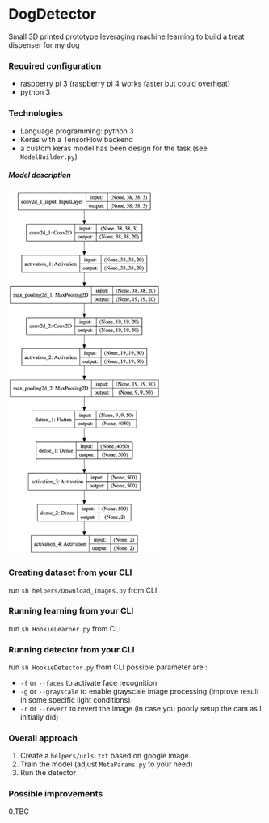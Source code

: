 # DogDetector
Small 3D printed prototype leveraging machine learning to build a treat dispenser for my dog 

### Required configuration ###
* raspberry pi 3 (raspberry pi 4 works faster but could overheat) 
* python 3

### Technologies ####
* Language programming: python 3
* Keras with a TensorFlow backend
* a custom keras model has been design for the task (see ```ModelBuilder.py```)

##### Model description #####
<img src="https://raw.githubusercontent.com/qdgtruie/DogDetector/master/model.png" width="300">

### Creating dataset  from your CLI ###
run ```sh helpers/Download_Images.py``` from CLI 

### Running learning from your CLI ###
run ```sh HookieLearner.py``` from CLI 

### Running detector from your CLI ###
run ```sh HookieDetector.py``` from CLI 
possible parameter are :
* ```-f``` or ```--faces``` to activate face recognition
* ```-g``` or ```--grayscale``` to enable grayscale image processing (improve result in some specific light conditions)
* ```-r``` or ```--revert``` to revert the image (in case you poorly setup the cam as I initially did)

### Overall approach  ###

1. Create a ```helpers/urls.txt``` based on google image.
2. Train the model (adjust ```MetaParams.py``` to your need)
3. Run the detector


### Possible improvements ###
0.TBC
